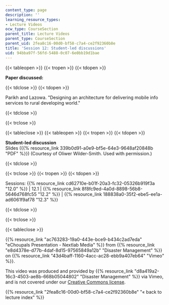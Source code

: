 ```yaml
---
content_type: page
description: ''
learning_resource_types:
- Lecture Videos
ocw_type: CourseSection
parent_title: Lecture Videos
parent_type: CourseSection
parent_uid: 2fea8c16-00d0-bf58-c7a4-ce2f92360b8e
title: 'Session 12: Student-led discussions'
uid: 94bba97f-56fd-5488-0c07-6e0bb19d1bae
---
```


{{< tableopen >}}
{{< tropen >}}
{{< tdopen >}}


**Paper discussed:**


{{< tdclose >}}
{{< tdopen >}}


Parikh and Lazowa. "Designing an architecture for delivering mobile info services to rural developing world."


{{< tdclose >}}

{{< trclose >}}

{{< tableclose >}}
{{< tableopen >}}
{{< tropen >}}
{{< tdopen >}}


**Student-led discussion**  
Slides ({{% resource_link 339b0d91-a0e9-bf5e-64e3-9648af20848b "PDF" %}}) (Courtesy of Oliwer Wilder-Smith. Used with permission.)


{{< tdclose >}}

{{< trclose >}}
{{< tropen >}}
{{< tdopen >}}


Sessions: {{% resource_link cd62710e-b01f-20a3-fc32-05326b919f3a "12.0" %}} | 12.1 | {{% resource_link 8f8fc9ed-4a0d-8898-56b8-5646d768fc55 "12.2" %}} | {{% resource_link 188838a0-35f2-ebe5-ee1a-ad6061f9af78 "12.3" %}}


{{< tdclose >}}

{{< trclose >}}

{{< tableclose >}}

{{% resource_link "ac763283-19a0-443e-bce9-b434c2ad7eda" "eChoupals Presentation - Nextlab Media" %}} from {{% resource_link "e8d4378e-d77b-4daf-8d15-97565849a12b" "Disaster Management" %}} on {{% resource_link "43d4baff-1160-4acc-ac28-ebb9a407eb64" "Vimeo" %}}.

This video was produced and provided by {{% resource_link "d8a419a2-16c3-4503-ae8b-668b05044802" "Disaster Management" %}} via Vimeo, and is not covered under our [Creative Commons license](/terms/#cc).

{{% resource_link "2fea8c16-00d0-bf58-c7a4-ce2f92360b8e" "« back to lecture index" %}}